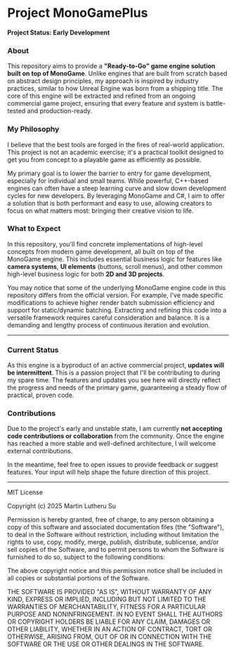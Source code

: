 # Project MonoGamePlus

**Project Status: Early Development**

### About

This repository aims to provide a **"Ready-to-Go" game engine solution built on top of MonoGame**. Unlike engines that are built from scratch based on abstract design principles, my approach is inspired by industry practices, similar to how Unreal Engine was born from a shipping title. The core of this engine will be extracted and refined from an ongoing commercial game project, ensuring that every feature and system is battle-tested and production-ready.

### My Philosophy

I believe that the best tools are forged in the fires of real-world application. This project is not an academic exercise; it's a practical toolkit designed to get you from concept to a playable game as efficiently as possible.

My primary goal is to lower the barrier to entry for game development, especially for individual and small teams. While powerful, C++-based engines can often have a steep learning curve and slow down development cycles for new developers. By leveraging MonoGame and C#, I aim to offer a solution that is both performant and easy to use, allowing creators to focus on what matters most: bringing their creative vision to life.

### What to Expect

In this repository, you'll find concrete implementations of high-level concepts from modern game development, all built on top of the MonoGame engine. This includes essential business logic for features like **camera systems**, **UI elements** (buttons, scroll menus), and other common high-level business logic for both **2D and 3D projects**.

You may notice that some of the underlying MonoGame engine code in this repository differs from the official version. For example, I've made specific modifications to achieve higher render batch submission efficiency and support for static/dynamic batching. Extracting and refining this code into a versatile framework requires careful consideration and balance. It is a demanding and lengthy process of continuous iteration and evolution.

---

### Current Status

As this engine is a byproduct of an active commercial project, **updates will be intermittent**. This is a passion project that I'll be contributing to during my spare time. The features and updates you see here will directly reflect the progress and needs of the primary game, guaranteeing a steady flow of practical, proven code.

### Contributions

Due to the project's early and unstable state, I am currently **not accepting code contributions or collaboration** from the community. Once the engine has reached a more stable and well-defined architecture, I will welcome external contributions.

In the meantime, feel free to open issues to provide feedback or suggest features. Your input will help shape the future direction of this project.

---

MIT License

Copyright (c) 2025 Martin Lutheru Su

Permission is hereby granted, free of charge, to any person obtaining a copy
of this software and associated documentation files (the "Software"), to deal
in the Software without restriction, including without limitation the rights
to use, copy, modify, merge, publish, distribute, sublicense, and/or sell
copies of the Software, and to permit persons to whom the Software is
furnished to do so, subject to the following conditions:

The above copyright notice and this permission notice shall be included in all
copies or substantial portions of the Software.

THE SOFTWARE IS PROVIDED "AS IS", WITHOUT WARRANTY OF ANY KIND, EXPRESS OR
IMPLIED, INCLUDING BUT NOT LIMITED TO THE WARRANTIES OF MERCHANTABILITY,
FITNESS FOR A PARTICULAR PURPOSE AND NONINFRINGEMENT. IN NO EVENT SHALL THE
AUTHORS OR COPYRIGHT HOLDERS BE LIABLE FOR ANY CLAIM, DAMAGES OR OTHER
LIABILITY, WHETHER IN AN ACTION OF CONTRACT, TORT OR OTHERWISE, ARISING FROM,
OUT OF OR IN CONNECTION WITH THE SOFTWARE OR THE USE OR OTHER DEALINGS IN THE
SOFTWARE.

